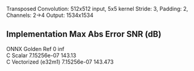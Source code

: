 Transposed Convolution: 512x512 input, 5x5 kernel
Stride: 3, Padding: 2, Channels: 2->4
Output: 1534x1534

Implementation           Max Abs Error       SNR (dB)            
------------------------------------------------------------
ONNX Golden Ref          0                   inf                 
C Scalar                 7.15256e-07         143.13              
C Vectorized (e32m1)     7.15256e-07         143.473             

